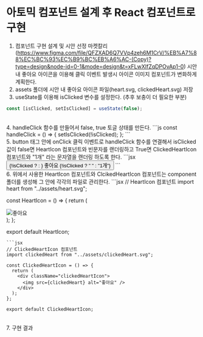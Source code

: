 # 아토믹 컴포넌트 설계 후 React 컴포넌트로 구현

1. 컴포넌트 구현 설계 및 시안 선정
   마켓칼리(https://www.figma.com/file/QFZXAD6Q7VVp4zeh6M1CrV/%EB%A7%88%EC%BC%93%EC%B9%BC%EB%A6%AC-(Copy)?type=design&node-id=0-1&mode=design&t=xFLwXIfZqDPOvAp1-0) 시안 내 좋아요 아이콘을 이용해 클릭 이벤트 발생시 아이콘 이미지 컴포넌트가 변화하게 계획한다.
   <br>
2. assets 폴더에 시안 내 좋아요 아이콘 파일(heart.svg, clickedHeart.svg) 저장
   <br>
3. useState를 이용해 isClicked 변수를 설정한다. (추후 보충이 더 필요한 부분)

```js
const [isClicked, setIsClicked] = useState(false);
```

<br>
4. handleClick 함수를 만들어서 false, true 토글 상태를 만든다.
```js
const handleClick = () => {
  setIsClicked(!isClicked);
};
```
<br>
5. button 태그 안에 onClick 클릭 이벤트로 handleClick 함수를 연결해서 isClicked 값이 false면 HeartIcon 컴포넌트와 빈문자를 랜더링하고 True면 ClickedHeartIcon 컴포넌트와 "1개" 라는 문자열을 랜더링 하도록 한다.
```jsx
<button type="button" onClick={handleClick}>
        {!isClicked ? <HeartIcon /> : <ClickedHeartIcon />}
        좋아요 {!isClicked ? " " : "1개"}
      </button>
```
<br>
6. 위에서 사용한 HeartIcon 컴포넌트와 ClcikedHeartIcon 컴포넌트는 component 폴더를 생성해 그 안에 각각의 파일로 관리한다.
```jsx
// HeartIcon 컴포넌트
import heart from "../assets/heart.svg";

const HeartIcon = () => {
return (

<div className="heartIcon">
<img src={heart} alt="좋아요" />
</div>
);
};

export default HeartIcon;

```
```jsx
// ClickedHeartIcon 컴포넌트
import clickedHeart from "../assets/clickedHeart.svg";

const ClickedHeartIcon = () => {
  return (
    <div className="clickedHeartIcon">
      <img src={clickedHeart} alt="좋아요" />
    </div>
  );
};

export default ClickedHeartIcon;

```

<br>
7. 구현 결과
<br>
<img src="/mission01/mission01.gif>

<br>

<br>
#### 과제 회고: 혼자 구현해 보고싶어서 무리하다가 시간을 많이 소모했고 결국 작성해주신 코드와 검색을 통해 힌트를 많이 얻어서 구현했습니다. 그리고 이번에는 실패했지만 기회가 된다면 좋아요 갯수 까지 구현해보고 싶었는데 좀 더 학습해서 isClicked 값이 false면 0개 true면 1개가 되는것까지 문자열이 아닌 리액트로 구현해 보고 싶습니다.
